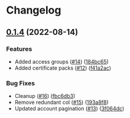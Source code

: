 # Changelog

## [0.1.4](https://github.com/cloudquery/cloudquery/compare/plugins/source/cloudflare-v0.1.3...plugins/source/cloudflare/v0.1.4) (2022-08-14)


### Features

* Added access groups ([#14](https://github.com/cloudquery/cloudquery/issues/14)) ([184bc65](https://github.com/cloudquery/cloudquery/commit/184bc65794515d4053b2b16f53cf2df451c20181))
* Added certificate packs ([#12](https://github.com/cloudquery/cloudquery/issues/12)) ([f41a2ac](https://github.com/cloudquery/cloudquery/commit/f41a2ac1a8e911dfe5e9ba132ba8bc2961dc2c39))


### Bug Fixes

* Cleanup ([#16](https://github.com/cloudquery/cloudquery/issues/16)) ([fbc6db3](https://github.com/cloudquery/cloudquery/commit/fbc6db3d89bcd45a3d032f0b6ff91be040a7cc6d))
* Remove redundant col ([#15](https://github.com/cloudquery/cloudquery/issues/15)) ([193a8f8](https://github.com/cloudquery/cloudquery/commit/193a8f82e75d4a38a3cf9f54cedae5d048289698))
* Updated account pagination ([#13](https://github.com/cloudquery/cloudquery/issues/13)) ([3f064dc](https://github.com/cloudquery/cloudquery/commit/3f064dc88f698ac9c64bee3e5187d560e176f569))
